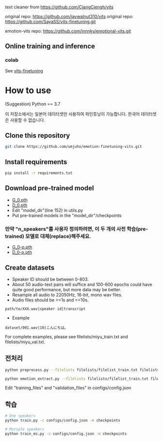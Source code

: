 text cleaner from https://github.com/CjangCjengh/vits

original repo: https://github.com/jaywalnut310/vits
original repo: https://github.com/SayaSS/vits-finetuning.git

emotion-vits repo: https://github.com/innnky/emotional-vits.git

## Online training and inference
### colab
See [vits-finetuning](https://colab.research.google.com/drive/13FF2pBWxj9rMR1SjI_JpVD6mTRN-kq--?usp=share_link)

# How to use
(Suggestion) Python == 3.7

이 저장소에서는 일본어 데이터셋만 사용하여 파인튜닝이 가능합니다. 한국어 데이터셋은 사용할 수 없습니다.
## Clone this repository
```sh
git clone https://github.com/umjuho/emotion-finetuning-vits.git
```
## Install requirements
```sh
pip install -r requirements.txt
```
## Download pre-trained model
- [G_0.pth](https://huggingface.co/spaces/sayashi/vits-uma-genshin-honkai/resolve/main/model/G_0.pth)
- [D_0.pth](https://huggingface.co/spaces/sayashi/vits-uma-genshin-honkai/resolve/main/model/D_0.pth)
- Edit "model_dir"(line 152) in utils.py
- Put pre-trained models in the "model_dir"/checkpoints

### 만약 "n_speakers"를 사용자 정의하려면, 이 두 개의 사전 학습(pre-trained) 모델로 대체(replace)해주세요.
- [G_0-p.pth](https://huggingface.co/spaces/sayashi/vits-uma-genshin-honkai/resolve/main/model/G_0-p.pth)
- [D_0-p.pth](https://huggingface.co/spaces/sayashi/vits-uma-genshin-honkai/resolve/main/model/D_0-p.pth)

## Create datasets
- Speaker ID should be between 0-803.
- About 50 audio-text pairs will suffice and 100-600 epochs could have quite good performance, but more data may be better. 
- Resample all audio to 22050Hz, 16-bit, mono wav files.
- Audio files should be >=1s and <=10s.
```
path/to/XXX.wav|speaker id|transcript
```
- Example

```
dataset/001.wav|10|こんにちは。
```
For complete examples, please see filelists/miyu_train.txt and filelists/miyu_val.txt.

## 전처리
```sh
python preprocess.py --filelists filelists/filelist_train.txt filelists/filelist_val.txt
```
```sh
python emotion_extract.py --filelists filelists/filelist_train.txt filelists/filelist_val.txt
```
Edit "training_files" and "validation_files" in configs/config.json

## 학습
```sh
# One speakers
python train.py -c configs/config.json -m checkpoints

# Mutiple speakers
python train_ms.py -c configs/config.json -m checkpoints
```
